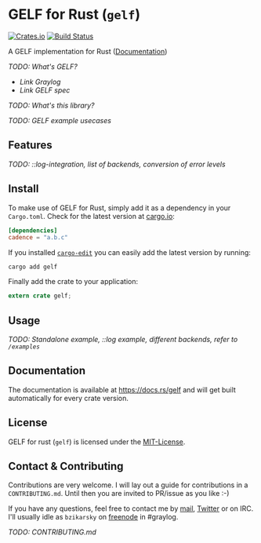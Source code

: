 # GELF for Rust (`gelf`)

[![Crates.io](https://img.shields.io/crates/d/gelf.svg?style=flat-square)](https://crates.io/crates/gelf)
[![Build Status](https://img.shields.io/travis/bzikarsky/gelf-rust.svg?style=flat-square)](https://travis-ci.org/bzikarsky/gelf-rust)

A GELF implementation for Rust ([Documentation](https://docs.rs/gelf))

*TODO: What's GELF?*
- *Link Graylog*
- *Link GELF spec*

*TODO: What's this library?*

*TODO: GELF example usecases*

## Features

*TODO: ::log-integration, list of backends, conversion of error levels*

## Install

To make use of GELF for Rust, simply add it as a dependency in your `Cargo.toml`. Check for the latest
version at [cargo.io](https://cargo.io/gelf):

```toml
[dependencies]
cadence = "a.b.c"
```

If you installed [`cargo-edit`](https://github.com/killercup/cargo-edit) you can easily add the latest
version by running:

```
cargo add gelf
```

Finally add the crate to your application:

```rust
extern crate gelf;
```

## Usage

*TODO: Standalone example, ::log example, different backends, refer to `/examples`*

## Documentation

The documentation is available at https://docs.rs/gelf and will get built automatically for every crate version.

## License

GELF for rust (`gelf`) is licensed under the [MIT-License](https://github.com/bzikarsky/gelf-rust/blob/master/LICENSE).

## Contact & Contributing

Contributions are very welcome. I will lay out a guide for contributions in a `CONTRIBUTING.md`. Until then 
you are invited to PR/issue as you like :-)

If you have any questions, feel free to contact me by [mail](mailto:benjamin@zikarsky.de), 
[Twitter](https://twitter.com/bzikarsky) or on IRC. I'll usually idle as `bzikarsky` on
[freenode](https://freenode.net) in #graylog. 

*TODO: CONTRIBUTING.md*





